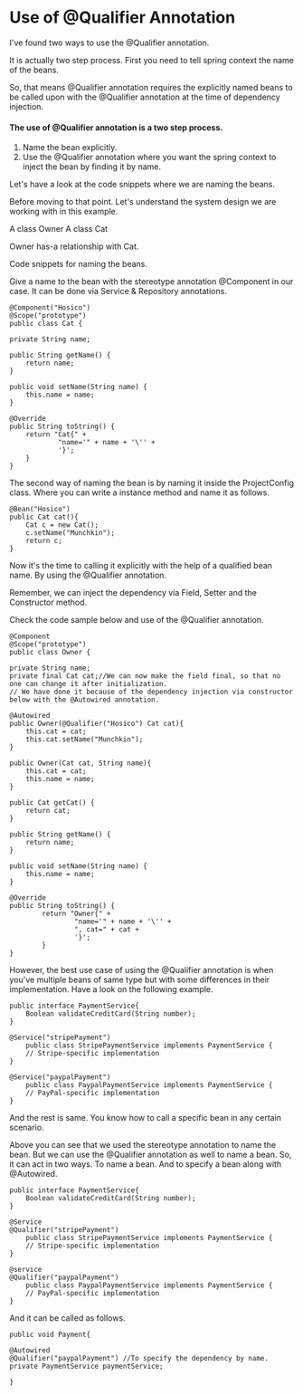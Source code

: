 # Use of @Qualifier Annotation

I've found two ways to use the @Qualifier annotation. 

It is actually two step process. First you need to tell spring context the name of the beans. 

So, that means @Qualifier annotation requires the explicitly named beans to be called upon 
with the @Qualifier annotation at the time of dependency injection.

#### The use of @Qualifier annotation is a two step process.

1. Name the bean explicitly.
2. Use the @Qualifier annotation where you want the spring context to inject the bean by finding it by name.

Let's have a look at the code snippets where we are naming the beans.

Before moving to that point. Let's understand the system design we are working with in this example.

A class Owner 
A class Cat

Owner has-a relationship with Cat.

Code snippets for naming the beans.

Give a name to the bean with the stereotype annotation @Component in our case.
It can be done via Service & Repository annotations.

    @Component("Hosico")
    @Scope("prototype")
    public class Cat {

    private String name;

    public String getName() {
        return name;
    }

    public void setName(String name) {
        this.name = name;
    }

    @Override
    public String toString() {
        return "Cat{" +
                "name='" + name + '\'' +
                '}';
        }
    }


The second way of naming the bean is by naming it inside the ProjectConfig class.
Where you can write a instance method and name it as follows.

    @Bean("Hosico")
    public Cat cat(){
        Cat c = new Cat();
        c.setName("Munchkin");
        return c;
    }


Now it's the time to calling it explicitly with the help of a qualified bean name. 
By using the @Qualifier annotation.

Remember, we can inject the dependency via Field, Setter and the Constructor method. 

Check the code sample below and use of the @Qualifier annotation.


    @Component
    @Scope("prototype")
    public class Owner {

    private String name;
    private final Cat cat;//We can now make the field final, so that no one can change it after initialization.
    // We have done it because of the dependency injection via constructor below with the @Autowired annotation.

    @Autowired
    public Owner(@Qualifier("Hosico") Cat cat){
        this.cat = cat;
        this.cat.setName("Munchkin");
    }

    public Owner(Cat cat, String name){
        this.cat = cat;
        this.name = name;
    }

    public Cat getCat() {
        return cat;
    }

    public String getName() {
        return name;
    }

    public void setName(String name) {
        this.name = name;
    }

    @Override
    public String toString() {
            return "Owner{" +
                    "name='" + name + '\'' +
                    ", cat=" + cat +
                    '}';
            }
    }


However, the best use case of using the @Qualifier annotation is when you've multiple beans of same type but with 
some differences in their implementation. Have a look on the following example. 

    public interface PaymentService{
        Boolean validateCreditCard(String number);
    }
    
    @Service("stripePayment")
        public class StripePaymentService implements PaymentService {
        // Stripe-specific implementation
    }

    @Service("paypalPayment")
        public class PaypalPaymentService implements PaymentService {
        // PayPal-specific implementation
    }

And the rest is same. You know how to call a specific bean in any certain scenario.

Above you can see that we used the stereotype annotation to name the bean. But we can use the @Qualifier annotation
as well to name a bean. So, it can act in two ways. To name a bean. And to specify a bean along with @Autowired.


    public interface PaymentService{
        Boolean validateCreditCard(String number);
    }
    
    @Service
    @Qualifier("stripePayment")
        public class StripePaymentService implements PaymentService {
        // Stripe-specific implementation
    }

    @service
    @Qualifier("paypalPayment")
        public class PaypalPaymentService implements PaymentService {
        // PayPal-specific implementation
    }



And it can be called as follows.

    public void Payment{

    @Autowired
    @Qualifier("paypalPayment") //To specify the dependency by name.
    private PaymentService paymentService;    

    }

